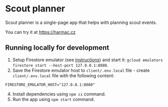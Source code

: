 # Scout planner

Scout planner is a single-page app that helps with planning scout events.

You can try it at https://harmac.cz

## Running locally for development
1) Setup Firestore emulator (see [instructions](https://cloud.google.com/firestore/docs/emulator)) and start it: `gcloud emulators firestore start --host-port 127.0.0.1:8080`.
2) Save the Firestore emulator host to `client/.env.local` file - create `client/.env.local` file with the following content:
```
FIRESTORE_EMULATOR_HOST="127.0.0.1:8080"
```
4) Install dependencies using `npm ci` command.
5) Run the app using `npm start` command.
